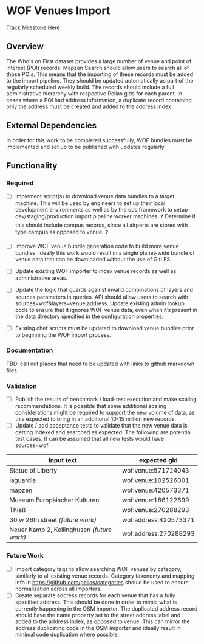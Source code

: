 # WOF Venues Import

[Track Milestone Here](https://github.com/issues?utf8=%E2%9C%93&q=is%3Aopen+user%3Apelias+milestone%3A%22WOF+Venues%22)

## Overview

The Who's on First dataset provides a large number of venue and point of interest (POI) records. Mapzen Search should allow users to search all of those POIs. This means that the importing of these records must be added to the import pipeline. They should be updated automatically as part of the regularly scheduled weekly build. The records should include a full administrative hierarchy with respective Pelias gids for each parent. In cases where a POI had address information, a duplicate record containing only the address must be created and added to the address index.

## External Dependencies

In order for this work to be completed successfully, WOF bundles must be implemented and set up to be published with updates regularly.

## Functionality

### Required
- [ ] Implement script(s) to download venue data bundles to a target machine. This will be used by engineers to set up their local development environments as well as by the ops framework to setup dev/staging/production import pipeline worker machines. :question: Determine if this should include campus records, since all airports are stored with type campus as opposed to venue. :question:
		
- [ ] Improve WOF venue bundle generation code to build more venue bundles. Ideally this work would result in a single planet-wide bundle of venue data that can be downloaded without the use of GitLFS.
- [ ] Update existing WOF importer to index venue records as well as administrative areas.
- [ ] Update the logic that guards against invalid combinations of layers and sources parameters in queries. API should allow users to search with sources=wof&layers=venue,address.
Update existing admin lookup code to ensure that it ignores WOF venue data, even when it’s present in the data directory specified in the configuration properties.
- [ ] Existing chef scripts must be updated to download venue bundles prior to beginning the WOF import process.

### Documentation
TBD: call out places that need to be updated with links to github markdown files

### Validation
- [ ] Publish the results of benchmark / load-test execution and make scaling recommendations. It is possible that some additional scaling considerations might be required to support the new volume of data, as this expected to bring in an additional 10-15 million new records.
- [ ] Update / add acceptance tests to validate that the new venue data is getting indexed and searched as expected. The following are potential test cases. It can be assumed that all new tests would have sources=wof.

| input text | expected gid |
| --- | --- |
|Statue of Liberty | wof:venue:571724043|
|laguardia|wof:venue:102526001|
|mapzen|wof:venue:420573371|
|Museum Europäischer Kulturen|wof:venue:186122699|
|Thieß|wof:venue:270288293|
|30 w 26th street _(future work)_|wof:address:420573371|
|Neuer Kamp 2, Kellinghusen _(future work)_|wof:address:270288293|


### Future Work
- [ ] Import category tags to allow searching WOF venues by category, similarly to all existing venue records. Category taxonomy and mapping info in https://github.com/pelias/categories should be used to ensure normalization across all importers.
- [ ] Create separate address records for each venue that has a fully specified address. This should be done in order to mimic what is currently happening in the OSM importer. The duplicated address record should have the name property set to the street address label and added to the address index, as opposed to venue. This can mirror the address duplicating code in the OSM importer and ideally result in minimal code duplication where possible.
